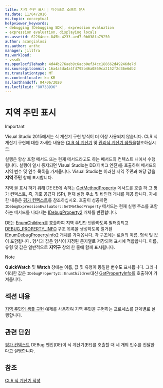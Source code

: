 ```yaml
---
title: 지역 주민 표시 | 마이크로 소프트 문서
ms.date: 11/04/2016
ms.topic: conceptual
helpviewer_keywords:
- debugging [Debugging SDK], expression evaluation
- expression evaluation, displaying locals
ms.assetid: 62264cec-845b-4233-aed7-0b038fa79250
author: acangialosi
ms.author: anthc
manager: jillfra
ms.workload:
- vssdk
ms.openlocfilehash: 4d44b276aeb9c6acb0ef34cc186662d49246de7d
ms.sourcegitcommit: 16a4a5da4a4fd795b46a0869ca2152f2d36e6db2
ms.translationtype: MT
ms.contentlocale: ko-KR
ms.lasthandoff: 04/06/2020
ms.locfileid: "80738936"
---
```

# <a name="display-locals"></a>지역 주민 표시
> [!IMPORTANT]
> Visual Studio 2015에서는 식 계산기 구현 방식이 더 이상 사용되지 않습니다. CLR 식 계산기 구현에 대한 자세한 내용은 [CLR 식 계산기](https://github.com/Microsoft/ConcordExtensibilitySamples/wiki/CLR-Expression-Evaluators) 및 [관리식 계산기 샘플을](https://github.com/Microsoft/ConcordExtensibilitySamples/wiki/Managed-Expression-Evaluator-Sample)참조하십시오.

 실행은 항상 포함 메서드 또는 현재 메서드라고도 하는 메서드의 컨텍스트 내에서 수행됩니다. 실행이 일시 중지되면 Visual Studio는 DE(디버그 엔진)를 호출하여 메서드의 지역 변수 및 인수 목록을 가져옵니다. Visual Studio는 이러한 지역 주민과 해당 값을 **지역 주민** 창에 표시합니다.

 지역 을 표시 하기 위해 DE EE에 속하는 [GetMethodProperty](../../extensibility/debugger/reference/idebugexpressionevaluator-getmethodproperty.md) 메서드를 호출 하 고 평가 컨텍스트, 즉, 기호 공급자 (SP), 현재 실행 주소 및 바인더 개체를 제공 합니다. 자세한 내용은 [평가 컨텍스트](../../extensibility/debugger/evaluation-context.md)를 참조하십시오. 호출이 성공하면 `IDebugExpressionEvaluator::GetMethodProperty` 메서드는 현재 실행 주소를 포함하는 메서드를 나타내는 [IDebugProperty2](../../extensibility/debugger/reference/idebugproperty2.md) 개체를 반환합니다.

 DE는 [EnumChildren를](../../extensibility/debugger/reference/idebugproperty2-enumchildren.md) 호출하여 지역 주민만 반환하도록 필터링되고 [DEBUG_PROPERTY_INFO](../../extensibility/debugger/reference/debug-property-info.md) 구조 목록을 생성하도록 열거된 [IEnumDebugPropertyInfo2](../../extensibility/debugger/reference/ienumdebugpropertyinfo2.md) 개체를 가져옵니다. 각 구조에는 로컬의 이름, 형식 및 값이 포함됩니다. 형식과 값은 형식이 지정된 문자열로 저장되어 표시에 적합합니다. 이름, 유형 및 값은 일반적으로 **지역구** 창의 한 줄에 함께 표시됩니다.

> [!NOTE]
> **QuickWatch** 및 **Watch** 창에는 이름, 값 및 유형이 동일한 변수도 표시됩니다. 그러나 이러한 값은 `IDebugProperty2::EnumChildren`대신 [GetPropertyInfo를](../../extensibility/debugger/reference/idebugproperty2-getpropertyinfo.md) 호출하여 가져옵니다.

## <a name="in-this-section"></a>섹션 내용
 [지역 주민의 샘플 구현](../../extensibility/debugger/sample-implementation-of-locals.md) 예제를 사용하여 지역 주민을 구현하는 프로세스를 단계별로 실행합니다.

## <a name="related-sections"></a>관련 단원
 [평가 컨텍스트](../../extensibility/debugger/evaluation-context.md) DEBug 엔진(DE)이 식 계산기(EE)를 호출할 때 세 개의 인수를 전달한다고 설명합니다.

## <a name="see-also"></a>참조
 [CLR 식 계산기 작성](../../extensibility/debugger/writing-a-common-language-runtime-expression-evaluator.md)
